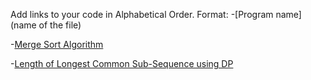 Add links to your code in Alphabetical Order.
Format: -[Program name](name of the file)

-[Merge Sort Algorithm](MergeSort.kt)

-[Length of Longest Common Sub-Sequence using DP ](LongestCommonSubSequence.kt)
